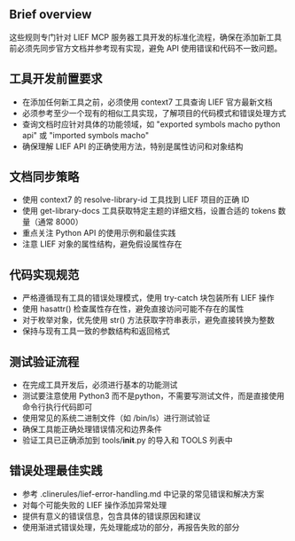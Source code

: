 ## Brief overview
这些规则专门针对 LIEF MCP 服务器工具开发的标准化流程，确保在添加新工具前必须先同步官方文档并参考现有实现，避免 API 使用错误和代码不一致问题。

## 工具开发前置要求
- 在添加任何新工具之前，必须使用 context7 工具查询 LIEF 官方最新文档
- 必须参考至少一个现有的相似工具实现，了解项目的代码模式和错误处理方式
- 查询文档时应针对具体的功能领域，如 "exported symbols macho python api" 或 "imported symbols macho"
- 确保理解 LIEF API 的正确使用方法，特别是属性访问和对象结构

## 文档同步策略
- 使用 context7 的 resolve-library-id 工具找到 LIEF 项目的正确 ID
- 使用 get-library-docs 工具获取特定主题的详细文档，设置合适的 tokens 数量（通常 8000）
- 重点关注 Python API 的使用示例和最佳实践
- 注意 LIEF 对象的属性结构，避免假设属性存在

## 代码实现规范
- 严格遵循现有工具的错误处理模式，使用 try-catch 块包装所有 LIEF 操作
- 使用 hasattr() 检查属性存在性，避免直接访问可能不存在的属性
- 对于枚举对象，优先使用 str() 方法获取字符串表示，避免直接转换为整数
- 保持与现有工具一致的参数结构和返回格式

## 测试验证流程
- 在完成工具开发后，必须进行基本的功能测试
- 测试要注意使用 Python3 而不是python，不需要写测试文件，而是直接使用命令行执行代码即可
- 使用常见的系统二进制文件（如 /bin/ls）进行测试验证
- 确保工具能正确处理错误情况和边界条件
- 验证工具已正确添加到 tools/__init__.py 的导入和 TOOLS 列表中

## 错误处理最佳实践
- 参考 .clinerules/lief-error-handling.md 中记录的常见错误和解决方案
- 对每个可能失败的 LIEF 操作添加异常处理
- 提供有意义的错误信息，包含具体的错误原因和建议
- 使用渐进式错误处理，先处理能成功的部分，再报告失败的部分
